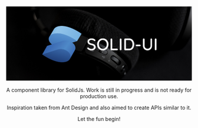 ![Solid Ui Logo](./assets/logo.png)

<p align="center">
	A component library for SolidJs. Work is still in progress and is not ready for production use.
</p>

<p align="center">
	Inspiration taken from Ant Design and also aimed to create APIs similar to it.
</p>

<p align="center">Let the fun begin!</p>
